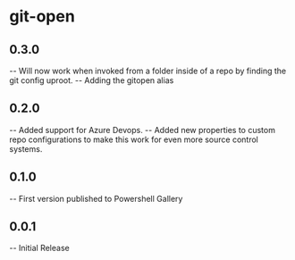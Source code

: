# git-open

## 0.3.0

-- Will now work when invoked from a folder inside of a repo by finding the git config uproot. 
-- Adding the gitopen alias

## 0.2.0

-- Added support for Azure Devops. 
-- Added new properties to custom repo configurations to make this work for even more source control systems. 


## 0.1.0

-- First version published to Powershell Gallery

## 0.0.1

-- Initial Release